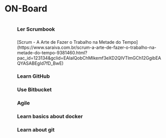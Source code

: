 <dl>
  <dt><h1>ON-Board<h1></dt>
  <dd><h3>Ler Scrumbook<h3></dd>
  <dd>[Scrum - A Arte de Fazer o Trabalho na Metade do Tempo](https://www.saraiva.com.br/scrum-a-arte-de-fazer-o-trabalho-na-metade-do-tempo-9381460.html?pac_id=123134&gclid=EAIaIQobChMIkemf3eXD2QIVTlmGCh12GgibEAQYASABEgId7fD_BwE)</dd>
  <dd><h3>Learn GitHub<h3></dd>
  <dd><h3>Use Bitbucket<h3></dd>
  <dd><h3>Agile<h3></dd>
  <dd><h3>Learn basics about docker<h3></dd>
  <dd><h3>Learn about git<h3></dd>
</dl>

